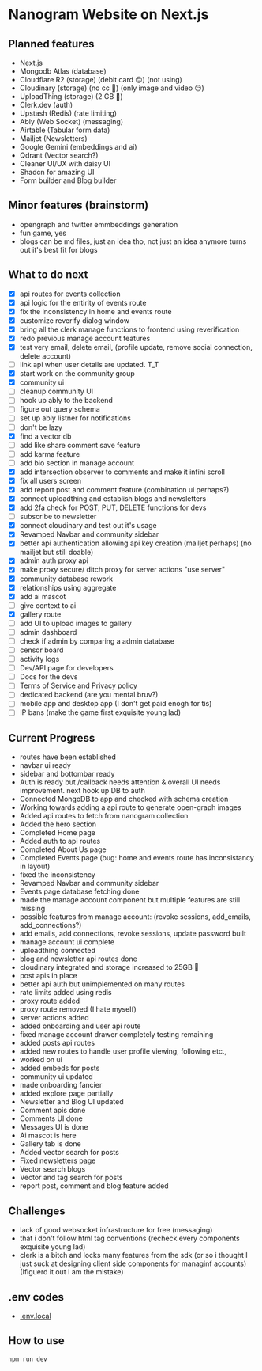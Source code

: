 # Nanogram Website on Next.js

## Planned features

- Next.js
- Mongodb Atlas (database)
- Cloudflare R2 (storage) (debit card 😔) (not using)
- Cloudinary (storage) (no cc 🤩) (only image and video 😔)
- UploadThing (storage) (2 GB 🤩)
- Clerk.dev (auth)
- Upstash (Redis) (rate limiting)
- Ably (Web Socket) (messaging)
- Airtable (Tabular form data)
- Mailjet (Newsletters)
- Google Gemini (embeddings and ai)
- Qdrant (Vector search?)
- Cleaner UI/UX with daisy UI
- Shadcn for amazing UI
- Form builder and Blog builder

## Minor features (brainstorm)

- opengraph and twitter emmbeddings generation
- fun game, yes
- blogs can be md files, just an idea tho, not just an idea anymore turns out it's best fit for blogs

## What to do next

- [x] api routes for events collection
- [x] api logic for the entirity of events route
- [x] fix the inconsistency in home and events route
- [x] customize reverify dialog window
- [x] bring all the clerk manage functions to frontend using reverification
- [x] redo previous manage account features
- [x] test very email, delete email, (profile update, remove social connection, delete account)
- [ ] link api when user details are updated. T_T
- [x] start work on the community group
- [x] community ui
- [ ] cleanup community UI
- [ ] hook up ably to the backend
- [ ] figure out query schema
- [ ] set up ably listner for notifications
- [ ] don't be lazy
- [x] find a vector db
- [ ] add like share comment save feature
- [ ] add karma feature
- [ ] add bio section in manage account
- [x] add intersection observer to comments and make it infini scroll
- [x] fix all users screen
- [x] add report post and comment feature (combination ui perhaps?)
- [x] connect uploadthing and establish blogs and newsletters
- [x] add 2fa check for POST, PUT, DELETE functions for devs
- [ ] subscribe to newsletter
- [x] connect cloudinary and test out it's usage
- [x] Revamped Navbar and community sidebar
- [x] better api authentication allowing api key creation (mailjet perhaps) (no mailjet but still doable)
- [x] admin auth proxy api
- [x] make proxy secure/ ditch proxy for server actions "use server"
- [x] community database rework
- [x] relationships using aggregate
- [x] add ai mascot
- [ ] give context to ai
- [x] gallery route
- [ ] add UI to upload images to gallery
- [ ] admin dashboard
- [ ] check if admin by comparing a admin database
- [ ] censor board
- [ ] activity logs
- [ ] Dev/API page for developers
- [ ] Docs for the devs
- [ ] Terms of Service and Privacy policy
- [ ] dedicated backend (are you mental bruv?)
- [ ] mobile app and desktop app (I don't get paid enogh for tis)
- [ ] IP bans (make the game first exquisite young lad)

## Current Progress

- routes have been established
- navbar ui ready
- sidebar and bottombar ready
- Auth is ready but /callback needs attention & overall UI needs improvement. next hook up DB to auth
- Connected MongoDB to app and checked with schema creation
- Working towards adding a api route to generate open-graph images
- Added api routes to fetch from nanogram collection
- Added the hero section
- Completed Home page
- Added auth to api routes
- Completed About Us page
- Completed Events page (bug: home and events route has inconsistancy in layout)
- fixed the inconsistency
- Revamped Navbar and community sidebar
- Events page database fetching done
- made the manage account component but multiple features are still missing
- possible features from manage account: (revoke sessions, add_emails, add_connections?)
- add emails, add connections, revoke sessions, update password built
- manage account ui complete
- uploadthing connected
- blog and newsletter api routes done
- cloudinary integrated and storage increased to 25GB 🤩
- post apis in place
- better api auth but unimplemented on many routes
- rate limits added using redis
- proxy route added
- proxy route removed (I hate myself)
- server actions added
- added onboarding and user api route
- fixed manage account drawer completely testing remaining
- added posts api routes
- added new routes to handle user profile viewing, following etc.,
- worked on ui
- added embeds for posts
- community ui updated
- made onboarding fancier
- added explore page partially
- Newsletter and Blog UI updated
- Comment apis done
- Comments UI done
- Messages UI is done
- Ai mascot is here
- Gallery tab is done
- Added vector search for posts
- Fixed newsletters page
- Vector search blogs
- Vector and tag search for posts
- report post, comment and blog feature added

## Challenges

- lack of good websocket infrastructure for free (messaging)
- that i don't follow html tag conventions (recheck every components exquisite young lad)
- clerk is a bitch and locks many features from the sdk (or so i thought I just suck at designing client side components for managinf accounts) (Ifiguerd it out I am the mistake)

## .env codes

- [.env.local](https://gist.githubusercontent.com/Pramoda-S-R/25e2a6074970f20cfc2b34f48f3871af)

## How to use

```bash
npm run dev
```
